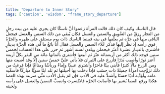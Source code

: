 ```yaml
---
title: "Departure to Inner Story"
tags: ['caution', 'wisdom', "frame_story_departure"]
---
```


 قال الناسك وكيف كان ذلك
قالت المرأة زعموا أنَّ ناسكًا كان يجري عليه من بيت رجلٍ من التجار رِزقٌ من السَّوِيق والسمن والعسل فكان يُبقي من ذلك السمن والعسل فيجعلُ الباقي منها في جرَّة ثم يعلِّقها في بيته فبينما الناسِك ذات يوم مستلقٍ على ظهره والجرَّةُ فوق رأسه إذ نظر إليها فذكر غَلاء السمن والعسل فقال أنا بائعٌ ما في هذه الجرَّة بدينارٍ فأشتري بالدينار عشرة أعنُز فيحملن ويلدن لستة أشهر  ثم حزر على هذا الحساب لخمس سنين فوجد ذلك أكثر من أربعمائة عنْز  ثم أبيعها فأشتري بأثمانها مائة من البقر بكلِّ أربعة أعنز ثورًا وأصيب بَذرًا فأزرع على الثيران فلا يأتي عليَّ خمسُ سنين إلَّا وقد أصبت منها ومن الزرع مالًا كثيرًا فأبني بيتًا فاخرًا وأشتري عبيدًا وإماءً ورياشًا ومتاعًا فإذا فرغتُ من ذلك تزوَّجت امرأةً جميلةً ذات حسَب فإذا دخلت بها أحبلتها ثم تلد ابنًا سويًّا مباركًا فأسمِّيه مامه وأؤدَّبه أدبًا حسنًا وأشتدُّ عليه في الأدب فإن لم يقبل الأدب منِّي ضربته بهذه العصا هكذا ورفع العصا يُشير بها فأصابت الجرَّة فانكسرت وانصبَّ السمنُ والعسل على رأسه ولحيته
